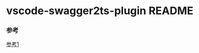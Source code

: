 # vscode-swagger2ts-plugin README

### 参考
[参考1](https://www.cnblogs.com/liuxianan/p/vscode-plugin-develop-tips.html)
